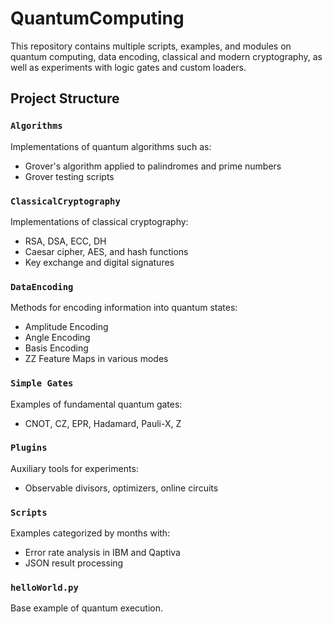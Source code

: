 # QuantumComputing

This repository contains multiple scripts, examples, and modules on quantum computing, data encoding, classical and modern cryptography, as well as experiments with logic gates and custom loaders.

## Project Structure

### `Algorithms`
Implementations of quantum algorithms such as:
- Grover's algorithm applied to palindromes and prime numbers
- Grover testing scripts

### `ClassicalCryptography`
Implementations of classical cryptography:
- RSA, DSA, ECC, DH
- Caesar cipher, AES, and hash functions
- Key exchange and digital signatures

### `DataEncoding`
Methods for encoding information into quantum states:
- Amplitude Encoding
- Angle Encoding
- Basis Encoding
- ZZ Feature Maps in various modes

### `Simple Gates`
Examples of fundamental quantum gates:
- CNOT, CZ, EPR, Hadamard, Pauli-X, Z

### `Plugins`
Auxiliary tools for experiments:
- Observable divisors, optimizers, online circuits

### `Scripts`
Examples categorized by months with:
- Error rate analysis in IBM and Qaptiva
- JSON result processing

### `helloWorld.py`
Base example of quantum execution.
